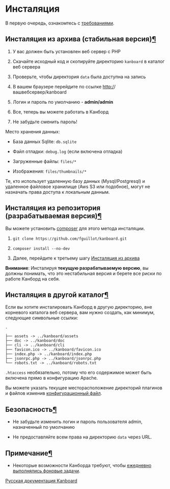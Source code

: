 Инсталяция
==========



В первую очередь, ознакомтесь с [требованиями](requirements.markdown).



Инсталяция из архива (стабильная версия)[¶](#from-the-archive-stable-version "Ссылка на этот заголовок")
--------------------------------------------------------------------------------------------------------



1.  У вас должен быть установлен веб сервер с PHP

2.  Скачайте исходный код и скопируйте директорию `kanboard` в каталог веб сервера

3.  Проверьте, чтобы директория `data` была доступна на запись

4.  В вашем браузере перейдите по ссылке <http:/>/вашвебсервер/kanboard

5.  Логин и пароль по умолчанию - **admin/admin**

6.  Все, теперь вы можете работать в Канборд

7.  Не забудьте сменить пароль!



Место хранения данных:


-   База данных Sqlite: `db.sqlite`

-   Файл отладки: `debug.log` (если включена отладка)

-   Загруженные файлы: `files/*`

-   Изображения: `files/thumbnails/*`



Те, кто использует удаленную базу данных (Mysql/Postgresql) и удаленное файловое хранилище (Aws S3 или подобное), могут не назначать права доступа к локальным данным.


Инсталяция из репозитория (разрабатываемая версия)[¶](#from-the-repository-development-version "Ссылка на этот заголовок")
--------------------------------------------------------------------------------------------------------------------------



Вы можете установить [composer](https://getcomposer.org/) для этого метода инсталяции.


1.  `git clone https://github.com/fguillot/kanboard.git`

2.  `composer install --no-dev`

3.  Далее, перейдите к третьему шагу [Инсталяция из архива](installation.html#from-the-archive-stable-version)



**Внимание**: Инсталируя **текущую разрабатываемую версию**, вы должны понимать, что это нестабильная версия и берете все риски по работе Канборд на себя.



Инсталяция в другой каталог[¶](#installation-outside-of-the-document-root "Ссылка на этот заголовок")
-----------------------------------------------------------------------------------------------------



Если вы хотите инсталировать Канборд в другую директорию, вне корневого каталога веб сервера, вам нужно создать, как минимум, следующие символьные ссылки:

    .

    ├── assets -> ../kanboard/assets
    ├── doc -> ../kanboard/doc
    ├── cli -> ../kanboard/cli
    ├── favicon.ico -> ../kanboard/favicon.ico
    ├── index.php -> ../kanboard/index.php
    ├── jsonrpc.php -> ../kanboard/jsonrpc.php
    └── robots.txt -> ../kanboard/robots.txt



`.htaccess` необязательно, потому что его содержимое может быть включена прямо в конфигурацию Apache.


Вы можете указать текущее месторасположение директорий плагинов и файлов изменив [конфигурационный файл](config.markdown).



Безопасность[¶](#security "Ссылка на этот заголовок")
-----------------------------------------------------

-   Не забудьте изменить логин и пароль пользователя admin, назначенный по умолчанию

-   Не предоставляйте всем права на директорию `data` через URL.



Примечание[¶](#notes "Ссылка на этот заголовок")
------------------------------------------------


-   Некоторые возможности Канборда требуют, чтобы [ежедневно выполнялись фоновые задачи](cronjob.markdown).


 



 



[Русская документация Kanboard](http://kanboard.ru/doc/)

